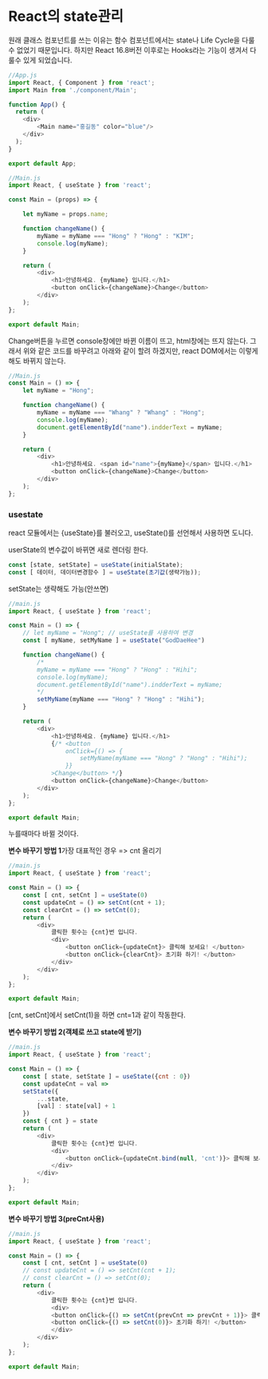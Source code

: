 # React의 state관리

원래 클래스 컴포넌트를 쓰는 이유는 함수 컴포넌트에서는 state나 Life Cycle을 다룰수 없었기 때문입니다. 하지만 React 16.8버전 이후로는 Hooks라는 기능이 생겨서 다룰수 있게 되었습니다.

```js
//App.js
import React, { Component } from 'react';
import Main from './component/Main';

function App() {
  return (
    <div>
        <Main name="홍길동" color="blue"/>
    </div>
  );
}

export default App;
```

```js
//Main.js
import React, { useState } from 'react';

const Main = (props) => {

    let myName = props.name;

    function changeName() {
        myName = myName === "Hong" ? "Hong" : "KIM";
        console.log(myName);
    }

    return (
        <div>
            <h1>안녕하세요. {myName} 입니다.</h1>
            <button onClick={changeName}>Change</button>
        </div>
    );
};

export default Main;
```

Change버튼을 누르면 console창에만 바뀐 이름이 뜨고, html창에는 뜨지 않는다. 그래서 위와 같은 코드를 바꾸려고 아래와 같이 할려 하겠지만, react DOM에서는 이렇게 해도 바뀌지 않는다.

```js
//Main.js
const Main = () => {
    let myName = "Hong";

    function changeName() {
        myName = myName === "Whang" ? "Whang" : "Hong";
        console.log(myName);
        document.getElementById("name").indderText = myName;
    }

    return (
        <div>
			<h1>안녕하세요. <span id="name">{myName}</span> 입니다.</h1>
			<button onClick={changeName}>Change</button>
        </div>
    );
};
```

### usestate

react 모듈에서는 {useState}를 불러오고, useState()를 선언해서 사용하면 도니다.

userState의 변수값이 바뀌면 새로 렌더링 한다.

```js
const [state, setState] = useState(initialState);
const [ 데이터, 데이터변경함수 ] = useState(초기값(생략가능));
```

setState는 생략해도 가능(안쓰면)

```js
//main.js
import React, { useState } from 'react';

const Main = () => {
	// let myName = "Hong"; // useState를 사용하여 변경
	const [ myName, setMyName ] = useState("GodDaeHee") 

    function changeName() {
        /*
		myName = myName === "Hong" ? "Hong" : "Hihi";
        console.log(myName);
        document.getElementById("name").indderText = myName;
		*/
		setMyName(myName === "Hong" ? "Hong" : "Hihi");
    }

    return (
        <div>
			<h1>안녕하세요. {myName} 입니다.</h1>
			{/* <button 
				onClick={() => {
					setMyName(myName === "Hong" ? "Hong" : "Hihi");
				}}
			>Change</button> */}
            <button onClick={changeName}>Change</button>
        </div>
    );
};

export default Main;
```

누를때마다 바뀔 것이다.

**변수 바꾸기 방법 1**가장 대표적인 경우 => cnt 올리기

```js
//main.js
import React, { useState } from 'react';

const Main = () => {
    const [ cnt, setCnt ] = useState(0)
    const updateCnt = () => setCnt(cnt + 1);
    const clearCnt = () => setCnt(0);
    return (
        <div>
            클릭한 횟수는 {cnt}번 입니다.
            <div>
                <button onClick={updateCnt}> 클릭해 보세요! </button>
                <button onClick={clearCnt}> 초기화 하기! </button>
            </div>
        </div>
    );
};

export default Main;
```

[cnt, setCnt]에서 setCnt(1)을 하면 cnt=1과 같이 작동한다.

**변수 바꾸기 방법 2(객체로 쓰고 state에 받기)**

```js
//main.js
import React, { useState } from 'react';

const Main = () => {
    const [ state, setState ] = useState({cnt : 0})
    const updateCnt = val => 
    setState({
        ...state,
        [val] : state[val] + 1
    })
    const { cnt } = state
    return (
        <div>
            클릭한 횟수는 {cnt}번 입니다.
            <div>
                <button onClick={updateCnt.bind(null, 'cnt')}> 클릭해 보세요! </button>
            </div>
        </div>
    );
};

export default Main;
```

**변수 바꾸기 방법 3(preCnt사용)**

```js
//main.js
import React, { useState } from 'react';

const Main = () => {
    const [ cnt, setCnt ] = useState(0)
    // const updateCnt = () => setCnt(cnt + 1);
    // const clearCnt = () => setCnt(0);
    return (
        <div>
            클릭한 횟수는 {cnt}번 입니다.
            <div>
            <button onClick={() => setCnt(prevCnt => prevCnt + 1)}> 클릭해 보세요! </button>
            <button onClick={() => setCnt(0)}> 초기화 하기! </button>
            </div>
        </div>
    );
};

export default Main;
```


